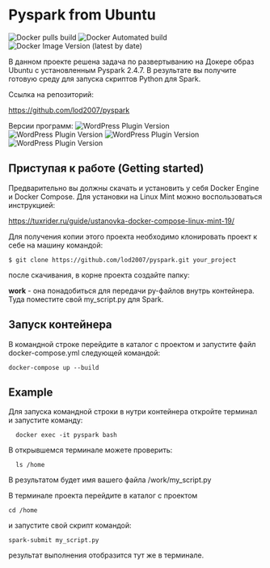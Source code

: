 # Pyspark from Ubuntu

 ![Docker pulls build](https://img.shields.io/docker/pulls/lod2007/pyspark)
 ![Docker Automated build](https://img.shields.io/docker/automated/lod2007/pyspark)
 ![Docker Image Version (latest by date)](https://img.shields.io/docker/v/lod2007/pyspark)

В данном проекте решена задача по развертыванию на Докере образ Ubuntu с установленным Pyspark  2.4.7.
В результате вы получите готовую среду для запуска скриптов Python для Spark.

Ссылка на репозиторий:

https://github.com/lod2007/pyspark

Версии программ:
![WordPress Plugin Version](https://img.shields.io/badge/python-3.7-green)
![WordPress Plugin Version](https://img.shields.io/badge/spark-2.4.7-orange)
![WordPress Plugin Version](https://img.shields.io/badge/hadoop-2.7-blue)
![WordPress Plugin Version](https://img.shields.io/badge/jdk-1.8.0_292-red)

## Приступая к работе (Getting started)


Предварительно вы должны скачать и установить у себя Docker Engine и Docker Compose.
Для установки на Linux Mint можно воспользоваться инструкцией:

https://tuxrider.ru/guide/ustanovka-docker-compose-linux-mint-19/

Для получения копии этого проекта необходимо клонировать проект к себе на машину командой:

    $ git clone https://github.com/lod2007/pyspark.git your_project

после скачивания, в корне проекта создайте папку: 

**work** - она понадобиться для передачи py-файлов внутрь контейнера. Туда поместите свой my_script.py для Spark.

## Запуск контейнера

В командной строке перейдите в каталог с проектом и запустите файл docker-compose.yml следующей командой:

    docker-compose up --build
  
## Example
  
  Для запуска командной строки в нутри контейнера откройте терминал и запустите команду:
  
      docker exec -it pyspark bash
  
  В открывшемся терминале можете проверить:
  
      ls /home
  В результатом будет имя вашего файла /work/my_script.py 
 
 В терминале проекта перейдите в каталог с проектом
 
    cd /home
    
 и запустите свой скрипт командой:
 
    spark-submit my_script.py
    
 результат выполнения отобразится тут же в терминале.
   
      
